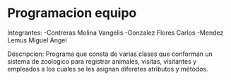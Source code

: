 # Programacion equipo

Integrantes:
-Contreras Molina Vangelis
-Gonzalez Flores Carlos
-Mendez Lemus Miguel Angel

Descripcion:
    Programa que consta de varias clases que conforman un sistema de zoologico para registrar animales, visitas, visitantes y empleados a los cuales se les asignan diferetes atributos y métodos.
